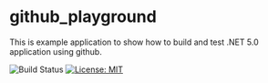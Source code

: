 # github_playground

This is example application to show how to build and test .NET 5.0 application using github.

![Build Status](https://github.com/wolszakp/github_playground/workflows/Main-CI/badge.svg?branch=main)
[![License: MIT](https://img.shields.io/badge/License-MIT-green.svg)](https://github.com/wolszakp/github_playground/blob/master/LICENSE)